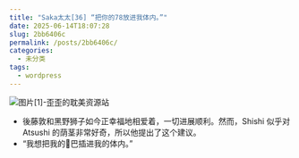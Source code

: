```yaml
---
title: "Saka太太[36] “把你的78放进我体内。”"
date: 2025-06-14T18:07:28
slug: 2bb6406c
permalink: /posts/2bb6406c/
categories:
  - 未分类
tags:
  - wordpress
---
```


![图片[1]-歪歪的耽美资源站](/images/wp/2bb6406c-b8bdba03.jpg)

*   後藤敦和黑野狮子如今正幸福地相爱着，一切进展顺利。然而，Shishi 似乎对 Atsushi 的荫茎非常好奇，所以他提出了这个建议。
*   “我想把我的🐔巴插进我的体内。”
